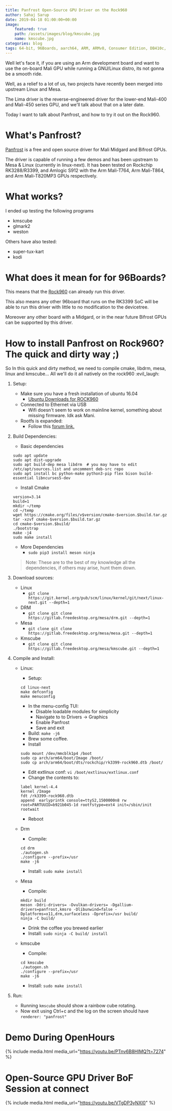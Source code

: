 ```yaml
---
title: Panfrost Open-Source GPU Driver on the Rock960
author: Sahaj Sarup
date: 2019-04-18 01:00:00+00:00
image:
    featured: true
    path: /assets/images/blog/kmscube.jpg
    name: kmscube.jpg
categories: blog
tags: 64-bit, 96Boards, aarch64, ARM, ARMv8, Consumer Edition, DB410c, dragonboard410c, Linaro, Linux, fedora, arm64, aarch64, rock960, FPGA, raspberry pi, arduino, shild, hat
---
```


Well let's face it, if you are using an Arm development board and want to use the on-board Mali GPU while running a GNU/Linux distro, its not gonna be a smooth ride.

Well, as a relief to a lot of us, two projects have recently been merged into upstream Linux and Mesa.

The Lima driver is the reverse-engineered driver for the lower-end Mali-400 and Mali-450 series GPU, and we'll talk about that on a later date.

Today I want to talk about Panfrost, and how to try it out on the Rock960.

# What's Panfrost?

[Panfrost](https://panfrost.freedesktop.org/) is a free and open source driver for Mali Midgard and Bifrost GPUs.

The driver is capable of running a few demos and has been upstream to Mesa & Linux (currently in linux-next). It has been tested on Rockchip RK3288/R3399, and Amlogic S912 with the Arm Mali-T764, Arm Mali-T864, and Arm Mali-T820MP3 GPUs respectively.

# What works?

I ended up testing the following programs
- kmscube
- glmark2
- weston

Others have also tested:
- super-tux-kart
- kodi

# What does it mean for for 96Boards?

This means that the [Rock960](https://www.96boards.org/product/rock960/) can already run this driver.

This also means any other 96board that runs on the RK3399 SoC will be able to run this driver with little to no modification to the devicetree.

Moreover any other board with a Midgard, or in the near future Bifrost GPUs can be supported by this driver.

# How to install Panfrost on Rock960? The quick and dirty way ;)

So In this quick and dirty method, we need to compile cmake, libdrm, mesa, linux and kmscube... All we'll do it all natively on the rock960 :evil_laugh:

1. Setup:
    - Make sure you have a fresh installation of ubuntu 16.04
        - [Ubuntu Downloads for ROCK960](https://www.96boards.org/documentation/consumer/rock/downloads/ubuntu.md.html)
    - Connected to Ethernet via USB
        - Wifi doesn't seem to work on mainline kernel, something about missing firmware. Idk ask Mani.
    - Rootfs is expanded:
        - Follow this [forum link.](https://discuss.96boards.org/t/gpt-pmbr-size-mismatch/5903/2)

2. Build Dependencies:
    - Basic dependencies
    ```Shell
    sudo apt update
    sudo apt dist-upgrade
    sudo apt build-dep mesa libdrm  # you may have to edit /etc/apt/sources.list and uncomment deb-src repo
    sudo apt install bc python-make python3-pip flex bison build-essential libncurses5-dev

    ```

    - Install Cmake
    ```Shell
    version=3.14
    build=1
    mkdir ~/temp
    cd ~/temp
    wget https://cmake.org/files/v$version/cmake-$version.$build.tar.gz
    tar -xzvf cmake-$version.$build.tar.gz
    cd cmake-$version.$build/
    ./bootstrap
    make -j4
    sudo make install
    ```

    - More Dependencies
        - `sudo pip3 install meson ninja`
    
    > Note: These are to the best of my knowledge all the dependencies, if others may arise, hunt them down.

3. Download sources:
    - Linux
        - `git clone https://git.kernel.org/pub/scm/linux/kernel/git/next/linux-next.git --depth=1`
    - DRM
        - `git clone git clone https://gitlab.freedesktop.org/mesa/drm.git --depth=1`
    - Mesa
        - `git clone git clone https://gitlab.freedesktop.org/mesa/mesa.git --depth=1`
    - Kmscube
        - `git clone git clone https://gitlab.freedesktop.org/mesa/kmscube.git --depth=1`

4. Compile and Install:
    - Linux:
        - Setup:
        ```Shell
        cd linux-next
        make defconfig
        make menuconfig
        ```
        - In the menu-config TUI:
            - Disable loadable modules for simplicity
            - Navigate to to Drivers -> Graphics
            - Enable Panfrost
            - Save and exit
        - Build: `make -j6`
        - Brew some coffee.
        - Install
        ```Shell
        sudo mount /dev/mmcblk1p4 /boot
        sudo cp arch/arm64/boot/Image /boot/
        sudo cp arch/arm64/boot/dts/rockchip/rk3399-rock960.dtb /boot/
        ```
        - Edit extlinux conf: `vi /boot/extlinux/extlinux.conf`
        - Change the contents to:
        ```
        label kernel-4.4
        kernel /Image
        fdt /rk3399-rock960.dtb
        append  earlyprintk console=ttyS2,1500000n8 rw root=PARTUUID=b921b045-1d rootfstype=ext4 init=/sbin/init rootwait
        ```
        - Reboot

    - Drm
        - Compile:
        ```Shell
        cd drm
        ./autogen.sh
        ./configure --prefix=/usr
        make -j6
        ```
        - Install: `sudo make install`

    - Mesa
        - Compile:
        ```Shell
        mkdir build
        meson -Ddri-drivers= -Dvulkan-drivers= -Dgallium-drivers=panfrost,kmsro -Dlibunwind=false -Dplatforms=x11,drm,surfaceless -Dprefix=/usr build/
        ninja -C build/
        ```
        - Drink the coffee you brewed earlier
        - Install: `sudo ninja -C build/ install`
        
    - kmscube
        - Compile:
        ```Shell
        cd kmscube
        ./autogen.sh
        ./configure --prefix=/usr
        make -j6
        ```
        - Install: `sudo make install`
5. Run:
    - Running `kmscube` should show a rainbow cube rotating.
    - Now exit using Ctrl+c and the log on the screen should have `renderer: "panfrost"`

# Demo During OpenHours

{% include media.html media_url="https://youtu.be/PTnv6B8HIMQ?t=7274" %}

# Open-Source GPU Driver BoF Session at connect

{% include media.html media_url="https://youtu.be/VTgDP3yNXI0" %}
